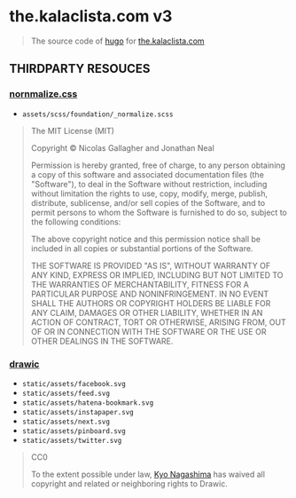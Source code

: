 the.kalaclista.com v3
=====================

> The source code of [hugo](https://gohugo.io/) for [the.kalaclista.com](https://the.kalaclista.com/)

THIRDPARTY RESOUCES
-------------------

### [nornmalize.css](http://necolas.github.io/normalize.css/)

  * `assets/scss/foundation/_normalize.scss`

> The MIT License (MIT)
>
> Copyright © Nicolas Gallagher and Jonathan Neal
>
> Permission is hereby granted, free of charge, to any person obtaining a copy of this software and associated documentation files (the "Software"), to deal in the Software without restriction, including without limitation the rights to use, copy, modify, merge, publish, distribute, sublicense, and/or sell copies of the Software, and to permit persons to whom the Software is furnished to do so, subject to the following conditions:
>
> The above copyright notice and this permission notice shall be included in all copies or substantial portions of the Software.
>
> THE SOFTWARE IS PROVIDED "AS IS", WITHOUT WARRANTY OF ANY KIND, EXPRESS OR IMPLIED, INCLUDING BUT NOT LIMITED TO THE WARRANTIES OF MERCHANTABILITY, FITNESS FOR A PARTICULAR PURPOSE AND NONINFRINGEMENT. IN NO EVENT SHALL THE AUTHORS OR COPYRIGHT HOLDERS BE LIABLE FOR ANY CLAIM, DAMAGES OR OTHER LIABILITY, WHETHER IN AN ACTION OF CONTRACT, TORT OR OTHERWISE, ARISING FROM, OUT OF OR IN CONNECTION WITH THE SOFTWARE OR THE USE OR OTHER DEALINGS IN THE SOFTWARE.

### [drawic](https://hail2u.github.io/drawic/)

  * `static/assets/facebook.svg`
  * `static/assets/feed.svg`
  * `static/assets/hatena-bookmark.svg`
  * `static/assets/instapaper.svg`
  * `static/assets/next.svg`
  * `static/assets/pinboard.svg`
  * `static/assets/twitter.svg`

> CC0
> 
> To the extent possible under law, [Kyo Nagashima](https://hail2u.net/) has waived all copyright and related or neighboring rights to Drawic.
